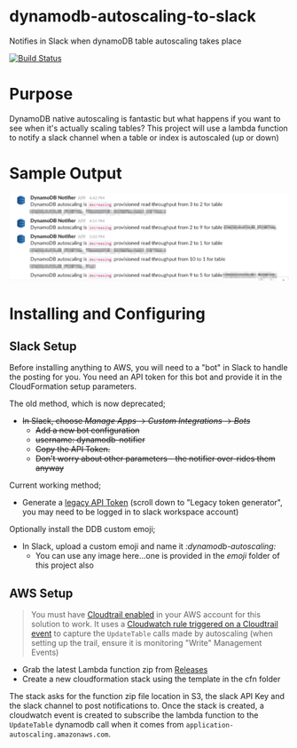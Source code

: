 # dynamodb-autoscaling-to-slack
Notifies in Slack when dynamoDB table autoscaling takes place

[![Build Status](https://travis-ci.org/Signiant/dynamodb-autoscaling-to-slack.svg?branch=master)](https://travis-ci.org/Signiant/dynamodb-autoscaling-to-slack)


# Purpose
DynamoDB native autoscaling is fantastic but what happens if you want to see when it's actually scaling tables?  This project will use a lambda function to notify a slack channel when a table or index is autoscaled (up or down)

# Sample Output

![Sample Slack Posts](https://raw.githubusercontent.com/Signiant/dynamodb-autoscaling-to-slack/master/images/dynamodb-autoscaler-notifier.jpg)

# Installing and Configuring

## Slack Setup
Before installing anything to AWS, you will need to a "bot" in Slack to handle the posting for you. You need an API token for this bot and provide it in the CloudFormation setup parameters.

The old method, which is now deprecated;
* ~~In Slack, choose _Manage Apps_ -> _Custom Integrations_ -> _Bots_~~
  * ~~Add a new bot configuration~~
  * ~~username: dynamodb-notifier~~
  * ~~Copy the API Token.~~
  * ~~Don't worry about other parameters - the notifier over-rides them anyway~~

Current working method;
* Generate a [legacy API Token](https://api.slack.com/custom-integrations/legacy-tokens) (scroll down to "Legacy token generator", you may need to be logged in to slack workspace account)

Optionally install the DDB custom emoji;
* In Slack, upload a custom emoji and name it _:dynamodb-autoscaling:_
  * You can use any image here...one is provided in the _emoji_ folder of this project also

## AWS Setup

> You must have [Cloudtrail enabled](https://docs.aws.amazon.com/awscloudtrail/latest/userguide/cloudtrail-user-guide.html) in your AWS account for this solution to work.  It uses a [Cloudwatch rule triggered on a Cloudtrail event](https://docs.aws.amazon.com/AmazonCloudWatch/latest/events/Create-CloudWatch-Events-Rule.html) to capture the `UpdateTable` calls made by autoscaling (when setting up the trail, ensure it is monitoring "Write" Management Events)

* Grab the latest Lambda function zip from [Releases](https://github.com/Signiant/dynamodb-autoscaling-to-slack/releases)
* Create a new cloudformation stack using the template in the cfn folder

The stack asks for the function zip file location in S3, the slack API Key and the slack channel to post notifications to. Once the stack is created, a cloudwatch event is created to subscribe the lambda function to the `UpdateTable` dynamodb call when it comes from `application-autoscaling.amazonaws.com`.
